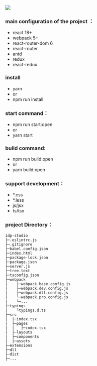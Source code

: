 ![](http://baihai.cn-bj.ufileos.com/models/idp_logo.jpg)

### main configuration of the project ：
- react 18+
- webpack 5+
- react-router-dom 6
- react-router
- antd
- redux
- react-redux

### install
- yarn 
- or
- npm run install

### start command：
- npm run start:open
- or
- yarn start

### build command:
- npm run build:open
- or
- yarn build:open

### support development：
- *.css
- *.less
- js/jsx
- ts/tsx


### project Directory：
```
idp-studio
├─.eslintrc.js 
├─.gitignore
├─babel.config.json
├─index.html
├─package-lock.json
├─package.json
├─server.js
├─tree.text
├─tsconfig.json
├─webpack
|    ├─webpack.base.config.js
|    ├─webpack.dev.config.js
|    ├─webpack.dll.config.js
|    └─webpack.pro.config.js
|    └─...
├─typings
|    └typings.d.ts
├─src
|  ├─index.tsx
|  ├─pages
|  |   ├─index.tsx
|  ├─layouts
|  ├─components
|  ├─assets
├─extensions
├─dll
├─dist
├─...

```
